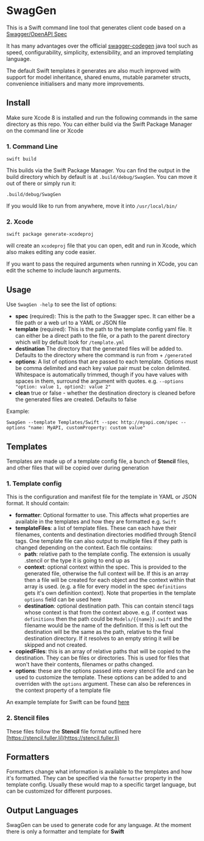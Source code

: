 # SwagGen

This is a Swift command line tool that generates client code based on a [Swagger/OpenAPI Spec](http://swagger.io)

It has many advantages over the official [swagger-codegen](https://github.com/swagger-api/swagger-codegen) java tool such as speed, configurability, simplicity, extensibility, and an improved templating language. 

The default Swift templates it generates are also much improved with support for model inheritance, shared enums, mutable parameter structs, convenience initialisers and many more improvements.

## Install
Make sure Xcode 8 is installed and run the following commands in the same directory as this repo. You can either build via the Swift Package Manager on the command line or Xcode

### 1. Command Line
```
swift build
```
This builds via the Swift Package Manager. You can find the output in the build directory which by default is at `.build/debug/SwagGen`. You can move it out of there or simply run it:

```
.build/debug/SwagGen
```
If you would like to run from anywhere, move it into `/usr/local/bin/`

### 2. Xcode
```
swift package generate-xcodeproj
```
will create an `xcodeproj` file that you can open, edit and run in Xcode, which also makes editing any code easier.

If you want to pass the required arguments when running in XCode, you can edit the scheme to include launch arguments.

## Usage
Use `SwagGen -help` to see the list of options:

- **spec** (required): This is the path to the Swagger spec. It can either be a file path or a web url to a YAML or JSON file
- **template** (required): This is the path to the template config yaml file. It can either be a direct path to the file, or a path to the parent directory which will by default look for `/template.yml`
- **destination** The directory that the generated files will be added to. Defaults to the directory where the command is run from + `/generated`
- **options**: A list of options that are passed to each template. Options must be comma delimited and each key value pair must be colon delimited. Whitespace is automatically trimmed, though if you have values with spaces in them, surround the argument with quotes. e.g.  `--options "option: value 1, option2: value 2"`
- **clean** true or false - whether the destination directory is cleaned before the generated files are created. Defaults to false

Example:

```
SwagGen --template Templates/Swift --spec http://myapi.com/spec --options "name: MyAPI, customProperty: custom value"
```

## Templates
Templates are made up of a template config file, a bunch of **Stencil** files, and other files that will be copied over during generation

### 1. Template config
This is the configuration and manifest file for the template in YAML or JSON format. It should contain:

- **formatter**: Optional formatter to use. This affects what properties are available in the templates and how they are formatted e.g. `Swift`
- **templateFiles**: a list of template files. These can each have their filenames, contents and destination directories modified through Stencil tags. One template file can also output to multiple files if they path is changed depending on the context. Each file contains:
	- **path**: relative path to the template config. The extension is usually .stencil or the type it is going to end up as
	- **context**: optional context within the spec. This is provided to the generated file, otherwise the full context will be. If this is an array then a file will be created for each object and the context within that array is used. (e.g. a file for every model in the spec `definitions` gets it's own definition context). Note that properties in the template `options` field can be used here
	- **destination**: optional destination path. This can contain stencil tags whose context is that from the context above. e.g. if context was `definitions` then the path could be `Models/{{name}}.swift` and the filename would be the name of the definition. If this is left out the destination will be the same as the path, relative to the final destination directory. If it resolves to an empty string it will be skipped and not created.
- **copiedFiles**: this is an array of relative paths that will be copied to the destination. They can be files or directories. This is used for files that won't have their contents, filenames or paths changed.
- **options**: these are the options passed into every stencil file and can be used to customize the template. These options can be added to and overriden with the `options` argument. These can also be references in the context property of a template file

An example template for Swift can be found [here](Templates/Swift/template.yml)

### 2. Stencil files
These files follow the **Stencil** file format outlined here [https://stencil.fuller.li](https://stencil.fuller.li)

## Formatters
Formatters change what information is available to the templates and how it's formatted. They can be specified via the `formatter` property in the template config. Usually these would map to a specific target language, but can be customized for different purposes.

## Output Languages
SwagGen can be used to generate code for any language. At the moment there is only a formatter and template for **Swift**

